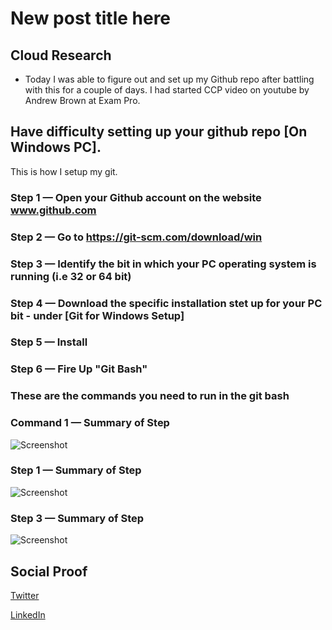 <!-- This is a template you can use for quick progress days. It removes a lot of the steps we encourage you to share in the longer template 000-DAY-ARTICLE-LONG-TEMPLATE.MD-->

# New post title here

## Cloud Research

- Today I was able to figure out and set up my Github repo after battling with this for a couple of days. I had started CCP video on youtube by Andrew Brown at Exam Pro.

## Have difficulty setting up your github repo [On Windows PC].

This is how I setup my git.

### Step 1 — Open your Github account on the website www.github.com
### Step 2 — Go to https://git-scm.com/download/win
### Step 3 — Identify the bit in which your PC operating system is running (i.e 32 or 64 bit)
### Step 4 — Download the specific installation stet up for your PC bit - under [Git for Windows Setup] 
### Step 5 — Install
### Step 6 — Fire Up "Git Bash"

### ****These are the commands you need to run in the git bash****

### Command 1 — Summary of Step

![Screenshot](https://via.placeholder.com/500x300)


### Step 1 — Summary of Step

![Screenshot](https://via.placeholder.com/500x300)

### Step 3 — Summary of Step

![Screenshot](https://via.placeholder.com/500x300)

## Social Proof

[Twitter](https://twitter.com/dahyooh/status/1362271690877771777)

[LinkedIn](https://www.linkedin.com/feed/update/urn:li:activity:6768003652054470656)